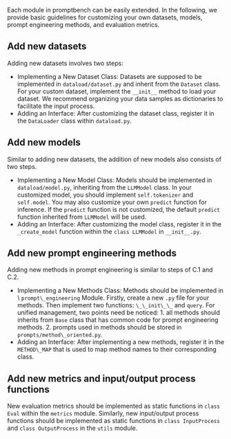 Each module in promptbench can be easily extended. In the following, we provide basic guidelines for customizing your own datasets, models, prompt engineering methods, and evaluation metrics.

## Add new datasets
Adding new datasets involves two steps:

- Implementing a New Dataset Class: Datasets are supposed to be implemented in `dataload/dataset.py` and inherit from the `Dataset` class. For your custom dataset, implement the `__init__` method to load your dataset. We recommend organizing your data samples as dictionaries to facilitate the input process.
- Adding an Interface: After customizing the dataset class, register it in the `DataLoader` class within `dataload.py`.



## Add new models
Similar to adding new datasets, the addition of new models also consists of two steps.
- Implementing a New Model Class: Models should be implemented in `dataload/model.py`, inheriting from the `LLMModel` class. In your customized model, you should implement `self.tokenizer` and `self.model`. You may also customize your own `predict` function for inference. If the `predict` function is not customized, the default `predict` function inherited from `LLMModel` will be used.
- Adding an Interface: After customizing the model class, register it in the `_create_model` function within the `class LLMModel` in `__init__.py`.



## Add new prompt engineering methods
Adding new methods in prompt engineering is similar to steps of C.1 and C.2.

- Implementing a New Methods Class: Methods should be implemented in \\ `prompt\_engineering` Module. Firstly, create a new `.py` file for your methods.
    Then implement two functions: `\_\_init\_\_` and `query`. For unified management, two points need be noticed: 1. all methods should inherits from `Base` class that has common code for prompt engineering methods. 2. prompts used in methods should be stored in `prompts/method\_oriented.py`.
- Adding an Interface: After implementing a new methods, register it in the `METHOD\_MAP` that is used to map method names to their corresponding class.


## Add new metrics and input/output process functions
New evaluation metrics should be implemented as static functions in `class Eval` within the `metrics` module. Similarly, new input/output process functions should be implemented as static functions in `class InputProcess` and `class OutputProcess` in the `utils` module.